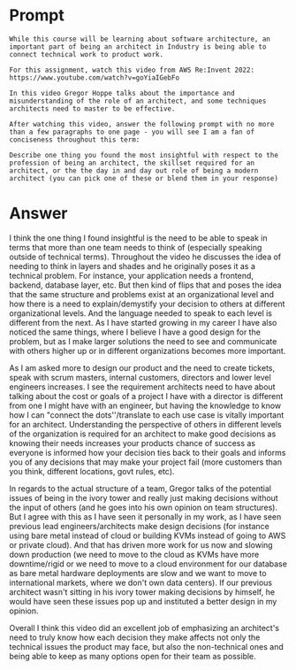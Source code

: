 # Prompt


```
While this course will be learning about software architecture, an important part of being an architect in Industry is being able to connect technical work to product work.  

For this assignment, watch this video from AWS Re:Invent 2022:  https://www.youtube.com/watch?v=goYiaIGebFo

In this video Gregor Hoppe talks about the importance and misunderstanding of the role of an architect, and some techniques architects need to master to be effective.

After watching this video, answer the following prompt with no more than a few paragraphs to one page - you will see I am a fan of conciseness throughout this term:

Describe one thing you found the most insightful with respect to the profession of being an architect, the skillset required for an architect, or the the day in and day out role of being a modern architect (you can pick one of these or blend them in your response)
```

# Answer

I think the one thing I found insightful is the need to be able to speak in terms that more than one team needs to think of (especially speaking outside of technical terms).  Throughout the video he discusses the idea of needing to think in layers and shades and he originally poses it as a technical problem.  For instance, your application needs a frontend, backend, database layer, etc.  But then kind of flips that and poses the idea that the same structure and problems exist at an organizational level and how there is a need to explain/demystify your decision to others at different organizational levels.  And the language needed to speak to each level is different from the next.  As I have started growing in my career I have also noticed the same things, where I believe I have a good design for the problem, but as I make larger solutions the need to see and communicate with others higher up or in different organizations becomes more important.  

As I am asked more to design our product and the need to create tickets, speak with scrum masters, internal customers, directors and lower level engineers increases.  I see the requirement architects need to have about talking about the cost or goals of a project I have with a director is different from one I might have with an engineer, but having the knowledge to know how I can "connect the dots''/translate to each use case is vitally important for an architect.  Understanding the perspective of others in different levels of the organization is required for an architect to make good decisions as knowing their needs increases your products chance of success as everyone is informed how your decision ties back to their goals and informs you of any decisions that may make your project fail (more customers than you think, different locations, govt rules, etc). 

In regards to the actual structure of a team, Gregor talks of the potential issues of being in the ivory tower and really just making decisions without the input of others (and he goes into his own opinion on team structures).  But I agree with this as I have seen it personally in my work, as I have seen previous lead engineers/architects make design decisions (for instance using bare metal instead of cloud or building KVMs instead of going to AWS or private cloud).  And that has driven more work for us now and slowing down production (we need to move to the cloud as KVMs have more downtime/rigid or we need to move to a cloud environment for our database as bare metal hardware deployments are slow and we want to move to international markets, where we don't own data centers).  If our previous architect wasn't sitting in his ivory tower making decisions by himself, he would have seen these issues pop up and instituted a better design in my opinion.  

Overall I think this video did an excellent job of emphasizing an architect's need to truly know how each decision they make affects not only the technical issues the product may face, but also the non-technical ones and being able to keep as many options open for their team as possible.
